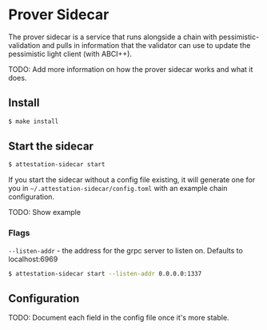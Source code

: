 # Prover Sidecar

The prover sidecar is a service that runs alongside a chain with pessimistic-validation and pulls in information
that the validator can use to update the pessimistic light client (with ABCI++).

TODO: Add more information on how the prover sidecar works and what it does.

## Install

```bash
$ make install
```

## Start the sidecar

```bash
$ attestation-sidecar start
```

If you start the sidecar without a config file existing, it will generate one for you in `~/.attestation-sidecar/config.toml` 
with an example chain configuration.

TODO: Show example

### Flags

`--listen-addr` - the address for the grpc server to listen on. Defaults to localhost:6969

```bash
$ attestation-sidecar start --listen-addr 0.0.0.0:1337
```

## Configuration

TODO: Document each field in the config file once it's more stable.


